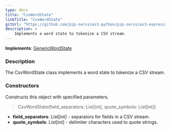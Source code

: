 ```yaml
---
type: docs
title: "CsvWordState"
linkTitle: "CsvWordState"
gitUrl: "https://github.com/pip-services3-python/pip-services3-expressions-python"
description: > 
    Implements a word state to tokenize a CSV stream.
---
```


**Implements**: [GenericWordState](../../tokenizers/generic/generic_word_state)

### Description

The CsvWordState class implements a word state to tokenize a CSV stream.

### Constructors
Constructs this object with specified parameters.

> CsvWordState(field_separators: List[int], quote_symbols: List[int]) 

- **field_separators**: List[int] - separators for fields in a CSV stream.
- **quote_symbols**: List[int] - delimiter characters used to quote strings.
